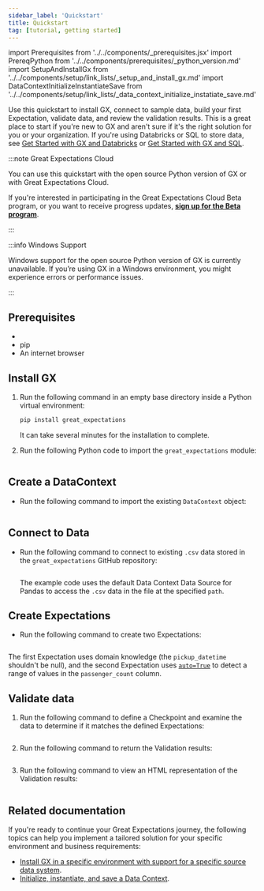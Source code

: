 ```yaml
---
sidebar_label: 'Quickstart'
title: Quickstart
tag: [tutorial, getting started]
---
```

import Prerequisites from '../../components/_prerequisites.jsx'
import PrereqPython from '../../components/prerequisites/_python_version.md'
import SetupAndInstallGx from '../../components/setup/link_lists/_setup_and_install_gx.md'
import DataContextInitializeInstantiateSave from '../../components/setup/link_lists/_data_context_initialize_instatiate_save.md'

Use this quickstart to install GX, connect to sample data, build your first Expectation, validate data, and review the validation results. This is a great place to start if you're new to GX and aren't sure if it's the right solution for you or your organization. If you're using Databricks or SQL to store data, see [Get Started with GX and Databricks](../getting_started/how_to_use_great_expectations_in_databricks.md) or [Get Started with GX and SQL](../getting_started/how_to_use_great_expectations_with_sql.md).

:::note Great Expectations Cloud

You can use this quickstart with the open source Python version of GX or with Great Expectations Cloud.

If you're interested in participating in the Great Expectations Cloud Beta program, or you want to receive progress updates, [**sign up for the Beta program**](https://greatexpectations.io/cloud).

:::

:::info Windows Support

Windows support for the open source Python version of GX is currently unavailable. If you’re using GX in a Windows environment, you might experience errors or performance issues.

:::

## Prerequisites

- <PrereqPython />
- pip
- An internet browser

## Install GX

1. Run the following command in an empty base directory inside a Python virtual environment:

    ```bash title="Terminal input"
    pip install great_expectations
    ```

    It can take several minutes for the installation to complete.

2. Run the following Python code to import the `great_expectations` module:

    ```python title="Python" name="version-0.17.23 tutorials/quickstart/quickstart.py import_gx"
    ```
## Create a DataContext

- Run the following command to import the existing `DataContext` object:

    ```python title="Python" name="version-0.17.23 tutorials/quickstart/quickstart.py get_context"
    ```
## Connect to Data

- Run the following command to connect to existing `.csv` data stored in the `great_expectations` GitHub repository:

    ```python title="Python" name="version-0.17.23 tutorials/quickstart/quickstart.py connect_to_data"
    ```

    The example code uses the default Data Context Data Source for Pandas to access the `.csv` data in the file at the specified `path`.

## Create Expectations

- Run the following command to create two Expectations:

    ```python title="Python" name="version-0.17.23 tutorials/quickstart/quickstart.py create_expectation"
    ```

The first Expectation uses domain knowledge (the `pickup_datetime` shouldn't be null), and the second Expectation uses [`auto=True`](../../guides/expectations/how_to_use_auto_initializing_expectations.md#using-autotrue) to detect a range of values in the `passenger_count` column.

## Validate data

1. Run the following command to define a Checkpoint and examine the data to determine if it matches the defined Expectations:

    ```python title="Python" name="version-0.17.23 tutorials/quickstart/quickstart.py create_checkpoint"
    ```

2. Run the following command to return the Validation results:

    ```python title="Python" name="version-0.17.23 tutorials/quickstart/quickstart.py run_checkpoint"
    ```

3. Run the following command to view an HTML representation of the Validation results:

    ```python title="Python" name="version-0.17.23 tutorials/quickstart/quickstart.py view_results"
    ```

## Related documentation

If you're ready to continue your Great Expectations journey, the following topics can help you implement a tailored solution for your specific environment and business requirements:

- [Install GX in a specific environment with support for a specific source data system](/guides/setup/installation/install_gx.md).
- [Initialize, instantiate, and save a Data Context](/guides/setup/configure_data_contexts_lp.md).

